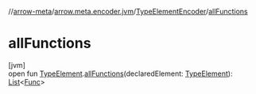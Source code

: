 //[arrow-meta](../../../index.md)/[arrow.meta.encoder.jvm](../index.md)/[TypeElementEncoder](index.md)/[allFunctions](all-functions.md)

# allFunctions

[jvm]\
open fun [TypeElement](https://docs.oracle.com/javase/8/docs/api/javax/lang/model/element/TypeElement.html).[allFunctions](all-functions.md)(declaredElement: [TypeElement](https://docs.oracle.com/javase/8/docs/api/javax/lang/model/element/TypeElement.html)): [List](https://kotlinlang.org/api/latest/jvm/stdlib/kotlin.collections/-list/index.html)&lt;[Func](../../arrow.meta.ast/-func/index.md)&gt;

